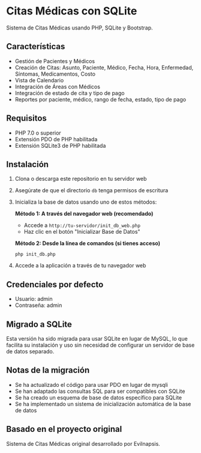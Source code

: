 # Citas Médicas con SQLite

Sistema de Citas Médicas usando PHP, SQLite y Bootstrap.

## Características

- Gestión de Pacientes y Médicos
- Creación de Citas: Asunto, Paciente, Médico, Fecha, Hora, Enfermedad, Síntomas, Medicamentos, Costo
- Vista de Calendario
- Integración de Áreas con Médicos
- Integración de estado de cita y tipo de pago
- Reportes por paciente, médico, rango de fecha, estado, tipo de pago

## Requisitos

- PHP 7.0 o superior
- Extensión PDO de PHP habilitada
- Extensión SQLite3 de PHP habilitada

## Instalación

1. Clona o descarga este repositorio en tu servidor web
2. Asegúrate de que el directorio `db` tenga permisos de escritura
3. Inicializa la base de datos usando uno de estos métodos:

   **Método 1: A través del navegador web (recomendado)**
   - Accede a `http://tu-servidor/init_db_web.php`
   - Haz clic en el botón "Inicializar Base de Datos"

   **Método 2: Desde la línea de comandos (si tienes acceso)**
   ```
   php init_db.php
   ```

4. Accede a la aplicación a través de tu navegador web

## Credenciales por defecto

- Usuario: admin
- Contraseña: admin

## Migrado a SQLite

Esta versión ha sido migrada para usar SQLite en lugar de MySQL, lo que facilita su instalación y uso sin necesidad de configurar un servidor de base de datos separado.

## Notas de la migración

- Se ha actualizado el código para usar PDO en lugar de mysqli
- Se han adaptado las consultas SQL para ser compatibles con SQLite
- Se ha creado un esquema de base de datos específico para SQLite
- Se ha implementado un sistema de inicialización automática de la base de datos

## Basado en el proyecto original

Sistema de Citas Médicas original desarrollado por Evilnapsis.
